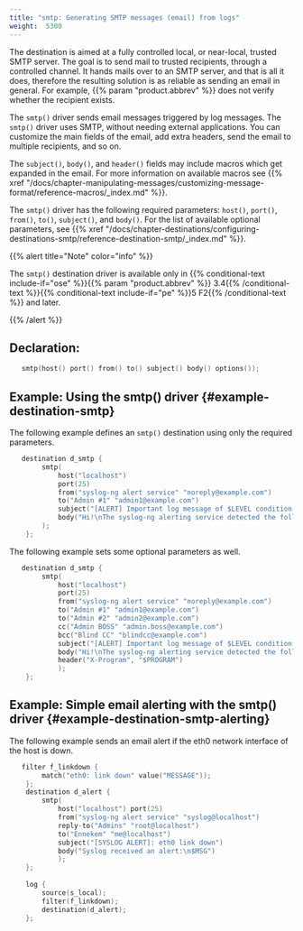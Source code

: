 ```yaml
---
title: "smtp: Generating SMTP messages (email) from logs"
weight:  5300
---
```

<!-- DISCLAIMER: This file is based on the syslog-ng Open Source Edition documentation https://github.com/balabit/syslog-ng-ose-guides/commit/2f4a52ee61d1ea9ad27cb4f3168b95408fddfdf2 and is used under the terms of The syslog-ng Open Source Edition Documentation License. The file has been modified by Axoflow. -->

The destination is aimed at a fully controlled local, or near-local, trusted SMTP server. The goal is to send mail to trusted recipients, through a controlled channel. It hands mails over to an SMTP server, and that is all it does, therefore the resulting solution is as reliable as sending an email in general. For example, {{% param "product.abbrev" %}} does not verify whether the recipient exists.

The `smtp()` driver sends email messages triggered by log messages. The `smtp()` driver uses SMTP, without needing external applications. You can customize the main fields of the email, add extra headers, send the email to multiple recipients, and so on.

The `subject()`, `body()`, and `header()` fields may include macros which get expanded in the email. For more information on available macros see {{% xref "/docs/chapter-manipulating-messages/customizing-message-format/reference-macros/_index.md" %}}.

The `smtp()` driver has the following required parameters: `host()`, `port()`, `from()`, `to()`, `subject()`, and `body()`. For the list of available optional parameters, see {{% xref "/docs/chapter-destinations/configuring-destinations-smtp/reference-destination-smtp/_index.md" %}}.

{{% alert title="Note" color="info" %}}

The `smtp()` destination driver is available only in {{% conditional-text include-if="ose" %}}{{% param "product.abbrev" %}} 3.4{{% /conditional-text %}}{{% conditional-text include-if="pe" %}}5 F2{{% /conditional-text %}} and later.

{{% /alert %}}

## Declaration:

```c
   smtp(host() port() from() to() subject() body() options());

```


## Example: Using the smtp() driver {#example-destination-smtp}

The following example defines an `smtp()` destination using only the required parameters.

```c
   destination d_smtp {
        smtp(
            host("localhost")
            port(25)
            from("syslog-ng alert service" "noreply@example.com")
            to("Admin #1" "admin1@example.com")
            subject("[ALERT] Important log message of $LEVEL condition received from $HOST/$PROGRAM!")
            body("Hi!\nThe syslog-ng alerting service detected the following important log message:\n $MSG\n-- \nsyslog-ng\n")
        );
    };

```

The following example sets some optional parameters as well.

```c
   destination d_smtp {
        smtp(
            host("localhost")
            port(25)
            from("syslog-ng alert service" "noreply@example.com")
            to("Admin #1" "admin1@example.com")
            to("Admin #2" "admin2@example.com")
            cc("Admin BOSS" "admin.boss@example.com")
            bcc("Blind CC" "blindcc@example.com")
            subject("[ALERT] Important log message of $LEVEL condition received from $HOST/$PROGRAM!")
            body("Hi!\nThe syslog-ng alerting service detected the following important log message:\n $MSG\n-- \nsyslog-ng\n")
            header("X-Program", "$PROGRAM")
            );
    };

```



<span id="example-destination-smtp-alerting"></span>

## Example: Simple email alerting with the smtp() driver {#example-destination-smtp-alerting}

The following example sends an email alert if the eth0 network interface of the host is down.

```c
   filter f_linkdown {
        match("eth0: link down" value("MESSAGE"));
    };
    destination d_alert {
        smtp(
            host("localhost") port(25)
            from("syslog-ng alert service" "syslog@localhost")
            reply-to("Admins" "root@localhost")
            to("Ennekem" "me@localhost")
            subject("[SYSLOG ALERT]: eth0 link down")
            body("Syslog received an alert:\n$MSG")
            );
    };
    
    log {
        source(s_local);
        filter(f_linkdown);
        destination(d_alert);
    };

```

